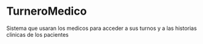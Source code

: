 # TurneroMedico 
Sistema que usaran los medicos para acceder a sus turnos y a las historias clinicas de los pacientes
